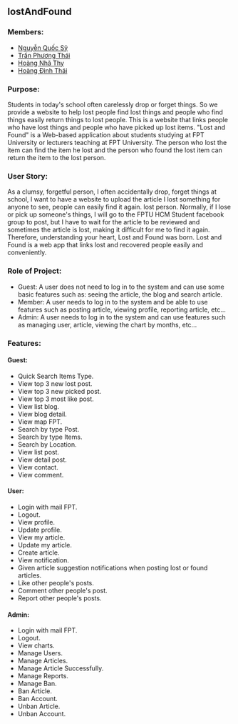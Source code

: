 ## lostAndFound

### Members:

- [Nguyễn Quốc Sỹ](https://www.facebook.com/dungsymap)
- [Trần Phương Thái](https://www.facebook.com/thaiyeunguyet)
- [Hoàng Nhã Thy](https://www.facebook.com/OrieSocuteee)
- [Hoàng Đình Thái](https://www.facebook.com/tuitenthaiii)

### Purpose: 
Students in today's school often carelessly drop or forget things. So we provide a website to help lost people find lost things and people who find things easily return things to lost people. This is a website that links people who have lost things and people who have picked up lost items.
"Lost and Found" is a Web-based application about students studying at FPT University or lecturers teaching at FPT University. The person who lost the item can find the item he lost and the person who found the lost item can return the item to the lost person.

### User Story: 
As a clumsy, forgetful person, I often accidentally drop, forget things at school, I want to have a website to upload the article I lost something for anyone to see, people can easily find it again. lost person. Normally, if I lose or pick up someone's things, I will go to the FPTU HCM Student facebook group to post, but I have to wait for the article to be reviewed and sometimes the article is lost, making it difficult for me to find it again. Therefore, understanding your heart, Lost and Found was born. Lost and Found is a web app that links lost and recovered people easily and conveniently.

### Role of Project:
- Guest: A user does not need to log in to the system and can use some basic features such as: seeing the article, the blog and search article.
- Member: A user needs to log in to the system and be able to use features such as posting article, viewing profile, reporting article, etc...
- Admin: A user needs to log in to the system and can use features  such as managing user, article, viewing the chart by months, etc...

### Features:
#### Guest:
- Quick Search Items Type.
- View top 3 new lost post.
- View top 3 new picked post.
- View top 3 most like post.
- View list blog.
- View blog detail.
- View map FPT.
- Search by type Post.
- Search by type Items.
- Search by Location.
- View list post.
- View detail post.
- View contact.
- View comment.

#### User:
- Login with mail FPT.
- Logout.
- View profile.
- Update profile.
- View my article.
- Update my article.
- Create article.
- View notification.
- Given article suggestion notifications when posting lost or found articles.
- Like other people's posts.
- Comment other people's post.
- Report other people's posts.

#### Admin:
- Login with mail FPT.
- Logout.
- View charts.
- Manage Users.
- Manage Articles.
- Manage Article Successfully.
- Manage Reports.
- Manage Ban.
- Ban Article.
- Ban Account.
- Unban Article.
- Unban Account.

